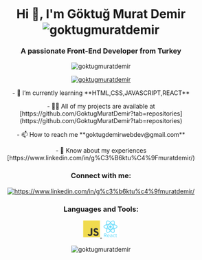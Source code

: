 <h1 align="center">Hi 👋, I'm Göktuğ Murat Demir <img align="center" width="40" height="40" src="https://cdn03.ciceksepeti.com/cicek/kcm34150810-1/L/turk-bayragi-120x180-vatan-bayrak-kod109-kcm34150810-1-00126c0eee6f4d0b92b291f3c43f3950.jpg" alt="goktugmuratdemir" /></h1>
<h3 align="center">A passionate Front-End Developer from Turkey</h3>

<p align="center"> <img src="https://komarev.com/ghpvc/?username=goktugmuratdemir&label=Profile%20views&color=0e75b6&style=flat" alt="goktugmuratdemir" /> </p>

<p align="center"> <a href="https://github.com/ryo-ma/github-profile-trophy"><img src="https://github-profile-trophy.vercel.app/?username=goktugmuratdemir" alt="goktugmuratdemir" /></a> </p>

<p align="center"> 
- 🌱 I’m currently learning **HTML,CSS,JAVASCRIPT,REACT**
</p>

<p align="center"> 
- 👨‍💻 All of my projects are available at [https://github.com/GoktugMuratDemir?tab=repositories](https://github.com/GoktugMuratDemir?tab=repositories)
</p>

<p align="center"> 
- 📫 How to reach me **goktugdemirwebdev@gmail.com**
</p>

<p align="center"> 
- 📄 Know about my experiences [https://www.linkedin.com/in/g%C3%B6ktu%C4%9Fmuratdemir/)
</p>

<h3 align="center">Connect with me:</h3>
<p align="center">
<a href="https://www.linkedin.com/in/g%C3%B6ktu%C4%9Fmuratdemir/" target="blank"><img align="center" src="https://raw.githubusercontent.com/rahuldkjain/github-profile-readme-generator/master/src/images/icons/Social/linked-in-alt.svg" alt="https://www.linkedin.com/in/g%c3%b6ktu%c4%9fmuratdemir/" height="30" width="40" /></a>
</p>

<h3 align="center">Languages and Tools:</h3>
<p align="center"> <a align="center" href="https://developer.mozilla.org/en-US/docs/Web/JavaScript" target="_blank" rel="noreferrer"> <img src="https://raw.githubusercontent.com/devicons/devicon/master/icons/javascript/javascript-original.svg" alt="javascript" width="40" height="40"/> </a> <a href="https://reactjs.org/" target="_blank" rel="noreferrer"> <img src="https://raw.githubusercontent.com/devicons/devicon/master/icons/react/react-original-wordmark.svg" alt="react" width="40" height="40"/> </a> </p>

<div align="center">
  <img align="center" src="https://github-readme-stats.vercel.app/api/top-langs?username=goktugmuratdemir&show_icons=true&locale=en&layout=compact" alt="goktugmuratdemir" />
</div>
